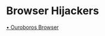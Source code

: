 # Browser Hijackers

[• Ouroboros Browser](https://d0pple33.github.io/BugLog/OuroborosBrowser.html)
